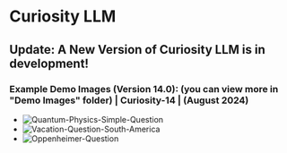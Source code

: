 # Curiosity LLM

## Update: A New Version of Curiosity LLM is in development!

### Example Demo Images (Version 14.0): (you can view more in "Demo Images" folder) | Curiosity-14 | (August 2024)
* ![Quantum-Physics-Simple-Question](https://github.com/user-attachments/assets/1bd5418c-4ec7-4883-aba1-f9629d97b4f5)
* ![Vacation-Question-South-America](https://github.com/user-attachments/assets/283d73ed-eb5f-47cb-bf09-688ee0537d43)
* ![Oppenheimer-Question](https://github.com/user-attachments/assets/a4075998-ddbd-49e9-b36d-5ef480ecca30)
